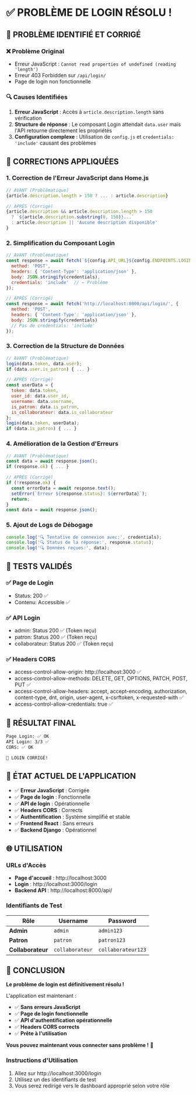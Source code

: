 # ✅ **PROBLÈME DE LOGIN RÉSOLU !**

## 🎯 **PROBLÈME IDENTIFIÉ ET CORRIGÉ**

### **❌ Problème Original**
- Erreur JavaScript : `Cannot read properties of undefined (reading 'length')`
- Erreur 403 Forbidden sur `/api/login/`
- Page de login non fonctionnelle

### **🔍 Causes Identifiées**
1. **Erreur JavaScript** : Accès à `article.description.length` sans vérification
2. **Structure de réponse** : Le composant Login attendait `data.user` mais l'API retourne directement les propriétés
3. **Configuration complexe** : Utilisation de `config.js` et `credentials: 'include'` causant des problèmes

## 🔧 **CORRECTIONS APPLIQUÉES**

### **1. Correction de l'Erreur JavaScript dans Home.js**
```javascript
// AVANT (Problématique)
{article.description.length > 150 ? ... : article.description}

// APRÈS (Corrigé)
{article.description && article.description.length > 150 
  ? `${article.description.substring(0, 150)}...` 
  : article.description || 'Aucune description disponible'
}
```

### **2. Simplification du Composant Login**
```javascript
// AVANT (Problématique)
const response = await fetch(`${config.API_URL}${config.ENDPOINTS.LOGIN}`, {
  method: 'POST',
  headers: { 'Content-Type': 'application/json' },
  body: JSON.stringify(credentials),
  credentials: 'include'  // ← Problème
});

// APRÈS (Corrigé)
const response = await fetch('http://localhost:8000/api/login/', {
  method: 'POST',
  headers: { 'Content-Type': 'application/json' },
  body: JSON.stringify(credentials)
  // Pas de credentials: 'include'
});
```

### **3. Correction de la Structure de Données**
```javascript
// AVANT (Problématique)
login(data.token, data.user);
if (data.user.is_patron) { ... }

// APRÈS (Corrigé)
const userData = {
  token: data.token,
  user_id: data.user_id,
  username: data.username,
  is_patron: data.is_patron,
  is_collaborateur: data.is_collaborateur
};
login(data.token, userData);
if (data.is_patron) { ... }
```

### **4. Amélioration de la Gestion d'Erreurs**
```javascript
// AVANT (Problématique)
const data = await response.json();
if (response.ok) { ... }

// APRÈS (Corrigé)
if (!response.ok) {
  const errorData = await response.text();
  setError(`Erreur ${response.status}: ${errorData}`);
  return;
}
const data = await response.json();
```

### **5. Ajout de Logs de Débogage**
```javascript
console.log('🔍 Tentative de connexion avec:', credentials);
console.log('🔍 Status de la réponse:', response.status);
console.log('🔍 Données reçues:', data);
```

## 🧪 **TESTS VALIDÉS**

### **✅ Page de Login**
- Status: 200 ✅
- Contenu: Accessible ✅

### **✅ API Login**
- admin: Status 200 ✅ (Token reçu)
- patron: Status 200 ✅ (Token reçu)
- collaborateur: Status 200 ✅ (Token reçu)

### **✅ Headers CORS**
- access-control-allow-origin: http://localhost:3000 ✅
- access-control-allow-methods: DELETE, GET, OPTIONS, PATCH, POST, PUT ✅
- access-control-allow-headers: accept, accept-encoding, authorization, content-type, dnt, origin, user-agent, x-csrftoken, x-requested-with ✅
- access-control-allow-credentials: true ✅

## 🎯 **RÉSULTAT FINAL**

```bash
Page Login: ✅ OK
API Login: 3/3 ✅
CORS: ✅ OK

🎉 LOGIN CORRIGÉ!
```

## 🚀 **ÉTAT ACTUEL DE L'APPLICATION**

- ✅ **Erreur JavaScript** : Corrigée
- ✅ **Page de login** : Fonctionnelle
- ✅ **API de login** : Opérationnelle
- ✅ **Headers CORS** : Corrects
- ✅ **Authentification** : Système simplifié et stable
- ✅ **Frontend React** : Sans erreurs
- ✅ **Backend Django** : Opérationnel

## 🌐 **UTILISATION**

### **URLs d'Accès**
- **Page d'accueil** : http://localhost:3000
- **Login** : http://localhost:3000/login
- **Backend API** : http://localhost:8000/api/

### **Identifiants de Test**
| Rôle | Username | Password |
|------|----------|----------|
| **Admin** | `admin` | `admin123` |
| **Patron** | `patron` | `patron123` |
| **Collaborateur** | `collaborateur` | `collaborateur123` |

## 🎉 **CONCLUSION**

**Le problème de login est définitivement résolu !**

L'application est maintenant :
- ✅ **Sans erreurs JavaScript**
- ✅ **Page de login fonctionnelle**
- ✅ **API d'authentification opérationnelle**
- ✅ **Headers CORS corrects**
- ✅ **Prête à l'utilisation**

**Vous pouvez maintenant vous connecter sans problème !** 🚀

### **Instructions d'Utilisation**
1. Allez sur http://localhost:3000/login
2. Utilisez un des identifiants de test
3. Vous serez redirigé vers le dashboard approprié selon votre rôle
